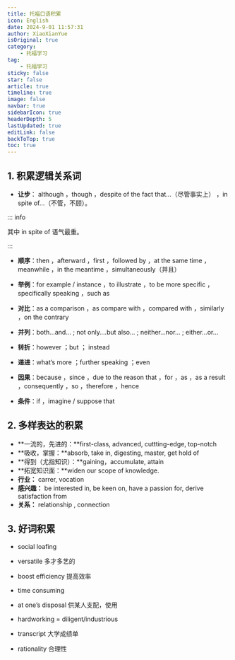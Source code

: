```yaml
---
title: 托福口语积累
icon: English
date: 2024-9-01 11:57:31
author: XiaoXianYue
isOriginal: true
category: 
    - 托福学习
tag:
    - 托福学习
sticky: false
star: false
article: true
timeline: true
image: false
navbar: true
sidebarIcon: true
headerDepth: 5
lastUpdated: true
editLink: false
backToTop: true
toc: true
---
```


## 1. 积累逻辑关系词

- **让步**： although ，though ，despite of the fact that…（尽管事实上） ，in spite of…（不管，不顾）。

::: info 

其中 in spite of 语气最重。

:::

- **顺序**：then ，afterward ，first ，followed by ，at the same time ，meanwhile ，in the meantime ，simultaneously（并且）

- **举例**：for example / instance ，to illustrate ，to be more specific ，specifically speaking ，such as

- **对比**：as a comparison ，as compare with ，compared with ，similarly ，on the contrary

- **并列**：both…and… ; not only….but also… ; neither…nor… ; either…or…

- **转折**：however ；but ； instead

- **递进**：what‘s more ；further speaking ；even

- **因果**：because ，since ，due to the reason that ，for ，as ，as a result ，consequently ，so ，therefore ，hence

- **条件**：if ，imagine / suppose that

    

## 2. 多样表达的积累

- **一流的，先进的：**first-class, advanced, cuttting-edge, top-notch
- **吸收，掌握：**absorb, take in, digesting, master, get hold of
- **得到（尤指知识）：**gaining，accumulate, attain
- **拓宽知识面：**widen our scope of knowledge.
- **行业：** carrer, vocation
- **感兴趣：** be interested in, be keen on, have a passion for, derive satisfaction from
- **关系：** relationship , connection





## 3. 好词积累

- social loafing
- versatile 多才多艺的
- boost efficiency 提高效率
- time consuming
- at one’s disposal 供某人支配，使用
- hardworking = diligent/industrious

- transcript 大学成绩单
- rationality 合理性













